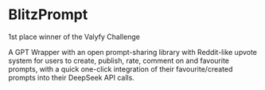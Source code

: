 # BlitzPrompt

1st place winner of the Valyfy Challenge

A GPT Wrapper with an open prompt-sharing library with Reddit-like upvote system for users to create, publish, rate, comment on and favourite prompts, with a quick one-click integration of their favourite/created prompts into their DeepSeek API calls. 
